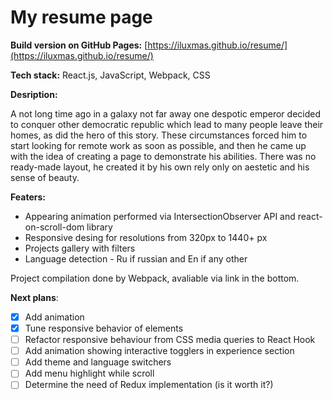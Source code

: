 # My resume page

**Build version on GitHub Pages:** [https://iluxmas.github.io/resume/](https://iluxmas.github.io/resume/)

**Tech stack:** React.js, JavaScript, Webpack, CSS

**Desription:**

A not long time ago in a galaxy not far away one despotic emperor decided to conquer other democratic republic which lead to many people leave their homes, as did the hero of this story. These circumstances forced him to start looking for remote work as soon as possible, and then he came up with the idea of ​​creating a page to demonstrate his abilities. There was no ready-made layout, he created it by his own rely only on aestetic and his sense of beauty.

**Featers:**

- Appearing animation performed via IntersectionObserver API and react-on-scroll-dom library
- Responsive desing for resolutions from 320px to 1440+ px
- Projects gallery with filters
- Language detection - Ru if russian and En if any other

Project compilation done by Webpack, avaliable via link in the bottom.

**Next plans**:

- [x] Add animation
- [x] Tune responsive behavior of elements
- [ ] Refactor responsive behaviour from CSS media queries to React Hook
- [ ] Add animation showing interactive togglers in experience section
- [ ] Add theme and language switchers
- [ ] Add menu highlight while scroll
- [ ] Determine the need of Redux implementation (is it worth it?)

